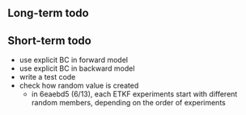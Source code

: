 ## Long-term todo

## Short-term todo
* use explicit BC in forward model
* use explicit BC in backward model
* write a test code
* check how random value is created
  * in 6eaebd5 (6/13), each ETKF experiments start with different random members, depending on the order of experiments
